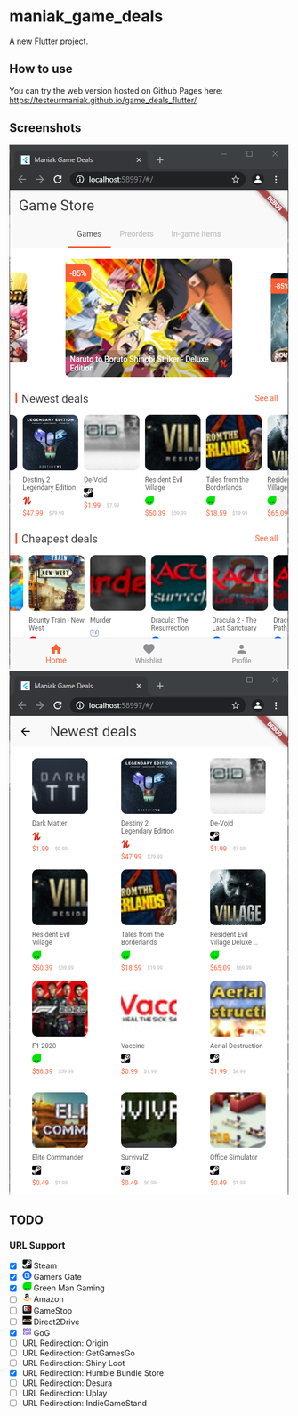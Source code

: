# maniak_game_deals

A new Flutter project.

## How to use

You can try the web version hosted on Github Pages here: https://testeurmaniak.github.io/game_deals_flutter/

## Screenshots

![Home](screenshots/home.png)
![New](screenshots/new.png)

## TODO

### URL Support

* [x] ![steam](assets/img/stores/icons/0.png) Steam
* [x] ![gamers gate](assets/img/stores/icons/1.png) Gamers Gate
* [x] ![green man gaming](assets/img/stores/icons/2.png) Green Man Gaming
* [ ] ![amazon](assets/img/stores/icons/3.png) Amazon
* [ ] ![gamestop](assets/img/stores/icons/4.png) GameStop
* [ ] ![direct2drive](assets/img/stores/icons/5.png) Direct2Drive
* [x] ![gog](assets/img/stores/icons/6.png) GoG
* [ ] URL Redirection: Origin
* [ ] URL Redirection: GetGamesGo
* [ ] URL Redirection: Shiny Loot
* [x] URL Redirection: Humble Bundle Store
* [ ] URL Redirection: Desura
* [ ] URL Redirection: Uplay
* [ ] URL Redirection: IndieGameStand